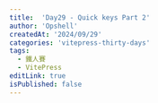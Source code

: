 ```yaml
---
title:  'Day29 - Quick keys Part 2'
author: 'Opshell'
createdAt: '2024/09/29'
categories: 'vitepress-thirty-days'
tags:
  - 鐵人賽
  - VitePress
editLink: true
isPublished: false
---
```

